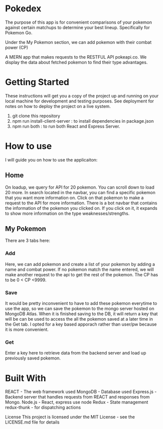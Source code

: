 # Pokedex
The purpose of this app is for convenient comparisons of your pokemon against certain matchups to determine your best lineup. Specifically for Pokemon Go.

Under the My Pokemon section, we can add pokemon with their combat power (CP)

A MERN app that makes requests to the RESTFUL API pokeapi.co. We display the data about fetched pokemon to find their type advantages.

# Getting Started
These instructions will get you a copy of the project up and running on your local machine for development and testing purposes. See deployment for notes on how to deploy the project on a live system.

1. git clone this repository
2. npm run install-client-server : to install dependencies in package.json
3. npm run both : to run both React and Express Server.

# How to use

I will guide you on how to use the applicaiton:

## Home
On loadup, we query for API for 20 pokemon. You can scroll down to load 20 more. In search located in the navbar, you can find a specific pokemon that you want more information on. Click on that pokemon to make a request to the API for more information. There is a bot navbar that contains the information of the pokemon you clicked on. If you click on it, it expands to show more information on the type weaknesses/strengths.

## My Pokemon
There are 3 tabs here:
### Add
Here, we can add pokemon and create a list of your pokemon by adding a name and combat power. If no pokemon match the name entered, we will make another request to the api to get the rest of the pokemon.
The CP has to be 0 < CP <9999.
### Save
It would be pretty inconvenient to have to add these pokemon everytime to use the app, so we can save the pokemon to the mongo server hosted on MongoDB Atlas. When it is finished saving to the DB, it will return a key that will be can be used to access the all the pokemon saved at a later time in the Get tab. I opted for a key based apporach rather than user/pw because it is more convenient.
### Get
Enter a key here to retrieve data from the backend server and load up previously saved pokemon.

# Built With
REACT - The web framework used
MongoDB - Database used
Express.js - Backend server that handles requests from REACT and responses from Mongo.
Node.js - React, express use node
Redux - State management
redux-thunk - for dispatching actions

License
This project is licensed under the MIT License - see the LICENSE.md file for details

